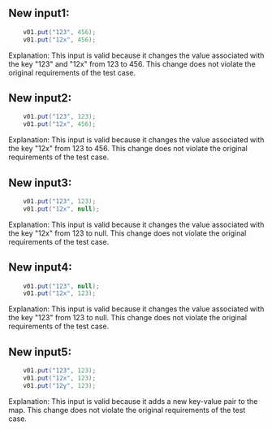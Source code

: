 ## New input1:
```java
    v01.put("123", 456);
    v01.put("12x", 456);
```
Explanation: This input is valid because it changes the value associated with the key "123" and "12x" from 123 to 456. This change does not violate the original requirements of the test case.

## New input2:
```java
    v01.put("123", 123);
    v01.put("12x", 456);
```
Explanation: This input is valid because it changes the value associated with the key "12x" from 123 to 456. This change does not violate the original requirements of the test case.

## New input3:
```java
    v01.put("123", 123);
    v01.put("12x", null);
```
Explanation: This input is valid because it changes the value associated with the key "12x" from 123 to null. This change does not violate the original requirements of the test case.

## New input4:
```java
    v01.put("123", null);
    v01.put("12x", 123);
```
Explanation: This input is valid because it changes the value associated with the key "123" from 123 to null. This change does not violate the original requirements of the test case.

## New input5:
```java
    v01.put("123", 123);
    v01.put("12x", 123);
    v01.put("12y", 123);
```
Explanation: This input is valid because it adds a new key-value pair to the map. This change does not violate the original requirements of the test case.
